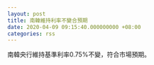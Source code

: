 ```yaml
---
layout: post
title: 南韓維持利率不變合預期
date: 2020-04-09 09:15:40.000000000 +08:00
categories: rss
---
```


南韓央行維持基準利率0.75%不變，符合市場預期。
